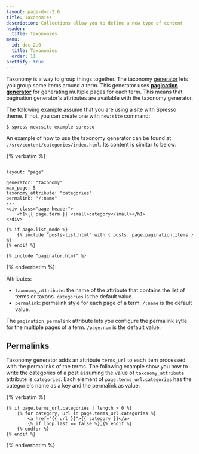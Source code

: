 ```yaml
---
layout: page-doc-2.0
title: Taxonomies
description: Collections allow you to define a new type of content
header:
  title: Taxonomies
menu:
  id: doc 2.0
  title: Taxonomies
  order: 11
prettify: true
---
```

Taxonomy is a way to group things together. The taxonomy [generator](/docs/developers/generators)
lets you group some items around a term. This generator uses **[pagination generator](/docs/pagination)** 
for generating multiple pages for each term. This means that pagination generator's attributes
are available with the taxonomy generator.

The following example assume that you are using a site with Spresso theme. If not, you
can create one with `new:site` command:

```
$ spress new:site example spresso
```
An example of how to use the taxonomy generator can be found at `./src/content/categories/index.html`.
Its content is simitar to below:

{% verbatim %}
```
---
layout: "page"

generator: "taxonomy"
max_page: 5
taxonomy_attribute: "categories"
permalink: "/:name"
---
<div class="page-header">
    <h1>{{ page.term }} <small>category</small></h1>
</div>

{% if page.list_mode %}
    {% include "posts-list.html" with { posts: page.pagination.items } %}
{% endif %}

{% include "paginator.html" %}
```
{% endverbatim %}

Attributes:

* `taxonomy_attribute`: the name of the attribute that contains the list of terms or taxons. `categories` is the default value.
* `permalink`: permalink style for each page of a term. `/:name` is the default value.

The `pagination_permalink` attribute lets you configure the permalink sytle for the multiple pages of a term. `/page:num` is the default value.

## Permalinks

Taxonomy generator adds an attribute `terms_url` to each item processed with the permalinks of the terms.
The following example show you how to write the categories of a post assuming the value of `taxonomy_attribute`
attribute is `categories`. Each element of `page.terms_url.categories` has the categorie's name as a key and the
permalink as value:

{% verbatim %}
```
{% if page.terms_url.categories | length > 0 %}
	{% for category, url in page.terms_url.categories %}
	    <a href="{{ url }}">{{ category }}</a>
	    {% if loop.last == false %},{% endif %} 
	{% endfor %}
{% endif %}
```
{% endverbatim %}
